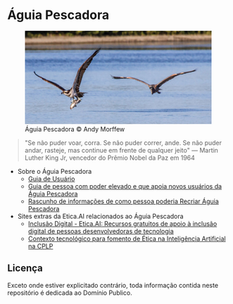 # Águia Pescadora

<figure class="image">
  <img src="img/aguia-pescadora-banner.jpg" alt="{{ include.description }}">
  <figcaption>Águia Pescadora © Andy Morffew</figcaption>
</figure>

> "Se não puder voar, corra. Se não puder correr, ande. Se não puder andar,
> rasteje, mas continue em frente de qualquer jeito"
> — Martin Luther King Jr, vencedor do Prêmio Nobel da Paz em 1964

- Sobre o Águia Pescadora
  - [Guia de Usuário](guia-de-usuario/)
  - [Guia de pessoa com poder elevado e que apoia novos usuários da Águia Pescadora](./guia-de-moderacao/)
  - [Rascunho de informações de como pessoa poderia Recriar Águia Pescadora](guia-de-criacao/)
- Sites extras da Etica.AI relacionados ao Águia Pescadora
  - [Inclusão Digital - Etica.AI: Recursos gratuitos de apoio à inclusão digital de pessoas desenvolvedoras de tecnologia](https://inclusao.etica.ai/)
  - [Contexto tecnológico para fomento de Ética na Inteligência Artificial na CPLP](https://cplp.etica.ai/)

## Licença
Exceto onde estiver explicitado contrário, toda informação contida neste
repositório é dedicada ao Domínio Publico.
